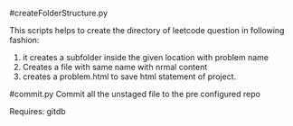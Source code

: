 #createFolderStructure.py

This scripts helps to create the directory of leetcode question in following fashion:
1. it creates a subfolder inside the given location with problem name
2. Creates a file with same name with nrmal content
3. creates a problem.html to save html statement of project.

#commit.py
Commit all the unstaged file to the pre configured repo

Requires:
gitdb
